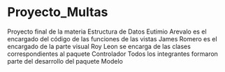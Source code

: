 # Proyecto_Multas
Proyecto final de la materia Estructura de Datos
Eutimio Arevalo es el encargado del código de las funciones de las vistas
James Romero es el encargado de la parte visual
Roy Leon se encarga de las clases correspondientes al paquete Controlador
Todos los integrantes formaron parte del desarrollo del paquete Modelo
